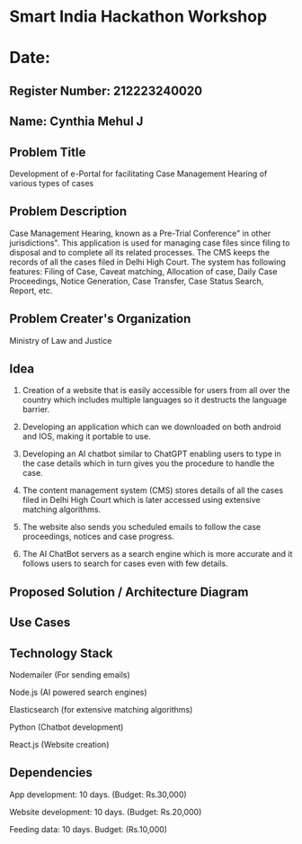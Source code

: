 # Smart India Hackathon Workshop
# Date:
## Register Number: 212223240020
## Name: Cynthia Mehul J
## Problem Title
Development of e-Portal for facilitating Case Management Hearing of various types of cases
## Problem Description
Case Management Hearing, known as a Pre-Trial Conference" in other jurisdictions". This application is used for managing case files since filing to disposal and to complete all its related processes. The CMS keeps the records of all the cases filed in Delhi High Court. The system has following features: Filing of Case, Caveat matching, Allocation of case, Daily Case Proceedings, Notice Generation, Case Transfer, Case Status Search, Report, etc.
## Problem Creater's Organization
Ministry of Law and Justice

## Idea
1. Creation of a website that is easily accessible for users from all over the country which includes multiple languages so it destructs the language barrier.

2. Developing an application which can we downloaded on both android and IOS, making it portable to use. 
   
3. Developing an AI chatbot similar to ChatGPT enabling users to type in the case details which in turn gives you the procedure to handle the case.
   
4. The content management system (CMS) stores details of all the cases filed in Delhi High Court which is later accessed using extensive matching algorithms.
   
5. The website also sends you scheduled emails to follow the case proceedings, notices and case progress.

6. The AI ChatBot servers as a search engine which is more accurate and it follows users to search for cases even with few details.  

## Proposed Solution / Architecture Diagram


## Use Cases


## Technology Stack
Nodemailer (For sending emails)

Node.js (AI powered search engines)

Elasticsearch (for extensive matching algorithms)

Python (Chatbot development)

React.js (Website creation)

## Dependencies
App development: 10 days. (Budget: Rs.30,000)

Website development: 10 days. (Budget: Rs.20,000)

Feeding data: 10 days. Budget: (Rs.10,000)
